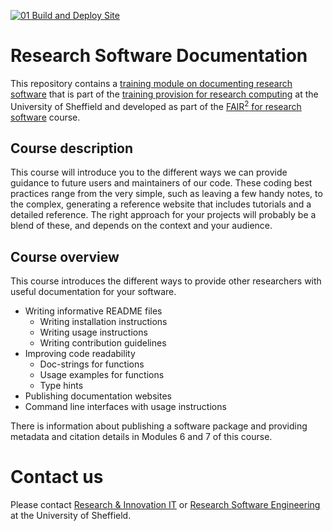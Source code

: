 [![01 Build and Deploy Site](https://github.com/Joe-Heffer-Shef/FAIR4RS-Documentation/actions/workflows/sandpaper-main.yaml/badge.svg)](https://github.com/Joe-Heffer-Shef/FAIR4RS-Documentation/actions/workflows/sandpaper-main.yaml)

# Research Software Documentation

This repository contains a [training module on documenting research software](https://fair2-for-research-software.github.io/Documentation/) that is part of the [training provision for research computing](https://sites.google.com/sheffield.ac.uk/research-training/) at the University of Sheffield and developed as part of the [FAIR<sup>2</sup> for research software](https://rse.shef.ac.uk/training/fair4rs/) course.

## Course description

This course will introduce you to the different ways we can provide guidance to future users and maintainers of our code. These coding best practices range from the very simple, such as leaving a few handy notes, to the complex, generating a reference website that includes tutorials and a detailed reference. The right approach for your projects will probably be a blend of these, and depends on the context and your audience.

## Course overview

This course introduces the different ways to provide other researchers with useful documentation for your software.

- Writing informative README files
  * Writing installation instructions
  * Writing usage instructions
  * Writing contribution guidelines
- Improving code readability
  * Doc-strings for functions
  * Usage examples for functions
  * Type hints
- Publishing documentation websites
- Command line interfaces with usage instructions

There is information about publishing a software package and providing metadata and citation details in Modules 6 and 7 of this course.

# Contact us

Please contact [Research & Innovation IT](https://sheffield.ac.uk/it-services/research) or [Research Software Engineering](https://rse.shef.ac.uk/) at the University of Sheffield.
